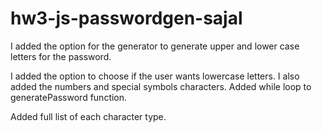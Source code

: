 # hw3-js-passwordgen-sajal

I added the option for the generator to generate upper and lower case letters for the password.

I added the option to choose if the user wants lowercase letters. I also added the numbers and special symbols characters. Added while loop to generatePassword function.

Added full list of each character type. 
